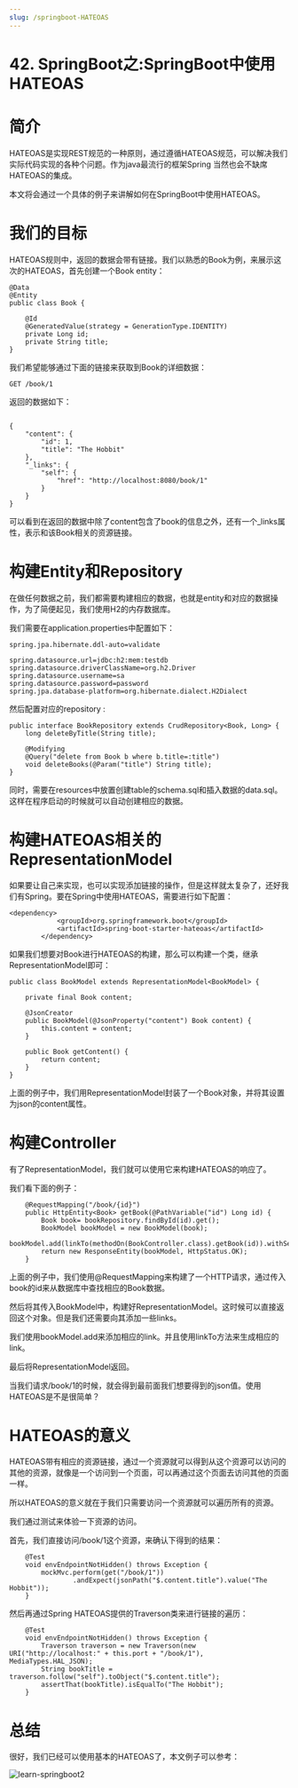 ```yaml
---
slug: /springboot-HATEOAS
---
```


# 42. SpringBoot之:SpringBoot中使用HATEOAS



# 简介

HATEOAS是实现REST规范的一种原则，通过遵循HATEOAS规范，可以解决我们实际代码实现的各种个问题。作为java最流行的框架Spring
当然也会不缺席HATEOAS的集成。

本文将会通过一个具体的例子来讲解如何在SpringBoot中使用HATEOAS。

# 我们的目标

HATEOAS规则中，返回的数据会带有链接。我们以熟悉的Book为例，来展示这次的HATEOAS，首先创建一个Book entity：

```
@Data
@Entity
public class Book {

    @Id
    @GeneratedValue(strategy = GenerationType.IDENTITY)
    private Long id;
    private String title;
}
```

我们希望能够通过下面的链接来获取到Book的详细数据：

```
GET /book/1
```

返回的数据如下：
```

{
    "content": {
        "id": 1,
        "title": "The Hobbit"
    },
    "_links": {
        "self": {
            "href": "http://localhost:8080/book/1"
        }
    }
}

```

可以看到在返回的数据中除了content包含了book的信息之外，还有一个_links属性，表示和该Book相关的资源链接。

# 构建Entity和Repository

在做任何数据之前，我们都需要构建相应的数据，也就是entity和对应的数据操作，为了简便起见，我们使用H2的内存数据库。

我们需要在application.properties中配置如下：

```
spring.jpa.hibernate.ddl-auto=validate

spring.datasource.url=jdbc:h2:mem:testdb
spring.datasource.driverClassName=org.h2.Driver
spring.datasource.username=sa
spring.datasource.password=password
spring.jpa.database-platform=org.hibernate.dialect.H2Dialect
```

然后配置对应的repository :

```
public interface BookRepository extends CrudRepository<Book, Long> {
    long deleteByTitle(String title);

    @Modifying
    @Query("delete from Book b where b.title=:title")
    void deleteBooks(@Param("title") String title);
}
```

同时，需要在resources中放置创建table的schema.sql和插入数据的data.sql。这样在程序启动的时候就可以自动创建相应的数据。

# 构建HATEOAS相关的RepresentationModel

如果要让自己来实现，也可以实现添加链接的操作，但是这样就太复杂了，还好我们有Spring。要在Spring中使用HATEOAS，需要进行如下配置：

```
<dependency>
            <groupId>org.springframework.boot</groupId>
            <artifactId>spring-boot-starter-hateoas</artifactId>
        </dependency>
```

如果我们想要对Book进行HATEOAS的构建，那么可以构建一个类，继承RepresentationModel即可：

```
public class BookModel extends RepresentationModel<BookModel> {

    private final Book content;

    @JsonCreator
    public BookModel(@JsonProperty("content") Book content) {
        this.content = content;
    }

    public Book getContent() {
        return content;
    }
}
```

上面的例子中，我们用RepresentationModel封装了一个Book对象，并将其设置为json的content属性。

# 构建Controller

有了RepresentationModel，我们就可以使用它来构建HATEOAS的响应了。

我们看下面的例子：

```
	@RequestMapping("/book/{id}")
	public HttpEntity<Book> getBook(@PathVariable("id") Long id) {
		Book book= bookRepository.findById(id).get();
		BookModel bookModel = new BookModel(book);
		bookModel.add(linkTo(methodOn(BookController.class).getBook(id)).withSelfRel());
		return new ResponseEntity(bookModel, HttpStatus.OK);
	}
```

上面的例子中，我们使用@RequestMapping来构建了一个HTTP请求，通过传入book的id来从数据库中查找相应的Book数据。

然后将其传入BookModel中，构建好RepresentationModel。这时候可以直接返回这个对象。但是我们还需要向其添加一些links。

我们使用bookModel.add来添加相应的link。并且使用linkTo方法来生成相应的link。

最后将RepresentationModel返回。

当我们请求/book/1的时候，就会得到最前面我们想要得到的json值。使用HATEOAS是不是很简单？

# HATEOAS的意义

HATEOAS带有相应的资源链接，通过一个资源就可以得到从这个资源可以访问的其他的资源，就像是一个访问到一个页面，可以再通过这个页面去访问其他的页面一样。

所以HATEOAS的意义就在于我们只需要访问一个资源就可以遍历所有的资源。

我们通过测试来体验一下资源的访问。

首先，我们直接访问/book/1这个资源，来确认下得到的结果：

```
    @Test
    void envEndpointNotHidden() throws Exception {
        mockMvc.perform(get("/book/1"))
                .andExpect(jsonPath("$.content.title").value("The Hobbit"));
    }
```

然后再通过Spring HATEOAS提供的Traverson类来进行链接的遍历：

```
	@Test
	void envEndpointNotHidden() throws Exception {
		Traverson traverson = new Traverson(new URI("http://localhost:" + this.port + "/book/1"), MediaTypes.HAL_JSON);
		String bookTitle = traverson.follow("self").toObject("$.content.title");
		assertThat(bookTitle).isEqualTo("The Hobbit");
	}
```

# 总结

很好，我们已经可以使用基本的HATEOAS了，本文例子可以参考：

![learn-springboot2](https://github.com/ddean2009/learn-springboot2)

